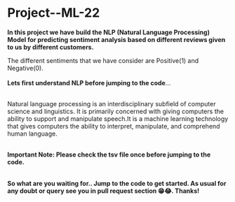 # Project--ML-22

<table>
  
**In this project we have build the NLP (Natural Language Processing) Model for predicting sentiment analysis based on different reviews given to us by different customers.**

The different sentiments that we have consider are Positive(1) and Negative(0).<br></br>
**Lets first understand NLP before jumping to the code**...<br></br>


Natural language processing is an interdisciplinary subfield of computer science and linguistics. It is primarily concerned with giving computers the ability to support and manipulate speech.It is a machine learning technology that gives computers the ability to interpret, manipulate, and comprehend human language.<br></br>


**Important Note: Please check the tsv file once before jumping to the code.**


  
</table>

**So what are you waiting for.. Jump to the code to get started. As usual for any doubt or query see you in pull request section 😁😂. Thanks!**
